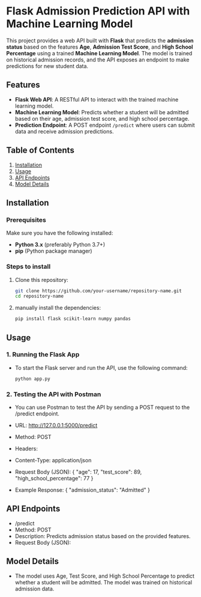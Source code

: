﻿# Flask Admission Prediction API with Machine Learning Model

This project provides a web API built with **Flask** that predicts the **admission status** based on the features **Age**, **Admission Test Score**, and **High School Percentage** using a trained **Machine Learning Model**. The model is trained on historical admission records, and the API exposes an endpoint to make predictions for new student data.

## Features
- **Flask Web API**: A RESTful API to interact with the trained machine learning model.
- **Machine Learning Model**: Predicts whether a student will be admitted based on their age, admission test score, and high school percentage.
- **Prediction Endpoint**: A POST endpoint `/predict` where users can submit data and receive admission predictions.

## Table of Contents
1. [Installation](#installation)
2. [Usage](#usage)
3. [API Endpoints](#api-endpoints)
4. [Model Details](#model-details)

## Installation

### Prerequisites
Make sure you have the following installed:
- **Python 3.x** (preferably Python 3.7+)
- **pip** (Python package manager)

### Steps to install

1. Clone this repository:

   ```bash
   git clone https://github.com/your-username/repository-name.git
   cd repository-name

2.  manually install the dependencies:
    ```bash
    pip install flask scikit-learn numpy pandas
    
## Usage

### 1. Running the Flask App

- To start the Flask server and run the API, use the following command:
   ```bash
   python app.py

### 2. Testing the API with Postman
- You can use Postman to test the API by sending a POST request to the /predict endpoint.

- URL: http://127.0.0.1:5000/predict

- Method: POST

- Headers:

- Content-Type: application/json
- Request Body (JSON):
{
  "age": 17,
  "test_score": 89,
  "high_school_percentage": 77
}

- Example Response:
{
  "admission_status": "Admitted"
}
## API Endpoints
- /predict
- Method: POST
- Description: Predicts admission status based on the provided features.
- Request Body (JSON):

## Model Details
- The model uses Age, Test Score, and High School Percentage to predict whether a student will be admitted. The model was trained on historical admission data.
